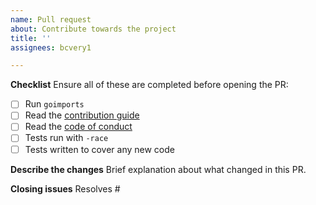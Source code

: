 ```yaml
---
name: Pull request
about: Contribute towards the project
title: ''
assignees: bcvery1

---
```


**Checklist**
Ensure all of these are completed before opening the PR:
 - [ ] Run `goimports`
 - [ ] Read the [contribution guide](https://github.com/bcvery1/tilepix/blob/master/CONTRIBUTING.md)
 - [ ] Read the [code of conduct](https://github.com/bcvery1/tilepix/blob/master/CODE_OF_CONDUCT.md)
 - [ ] Tests run with `-race`
 - [ ] Tests written to cover any new code

**Describe the changes**
Brief explanation about what changed in this PR.

**Closing issues**
Resolves #
